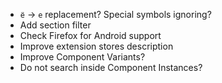 - `ё` → `е` replacement? Special symbols ignoring?
- Add section filter
- Check Firefox for Android support
- Improve extension stores description
- Improve Component Variants?
- Do not search inside Component Instances?
